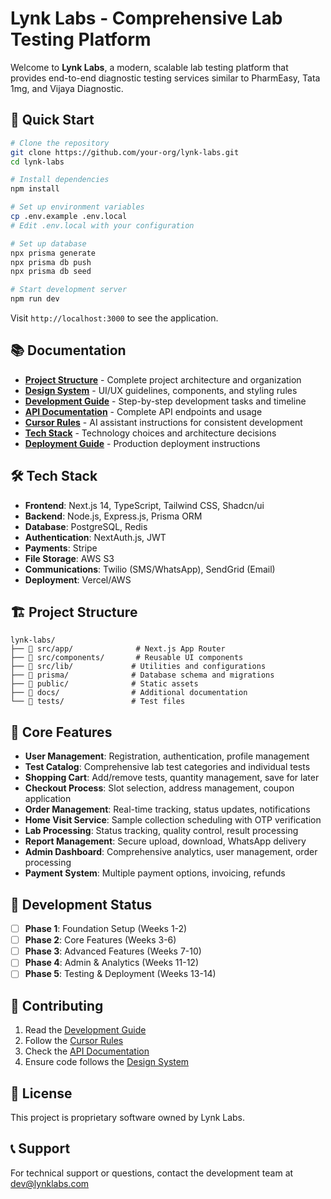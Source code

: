 # Lynk Labs - Comprehensive Lab Testing Platform

Welcome to **Lynk Labs**, a modern, scalable lab testing platform that provides end-to-end diagnostic testing services similar to PharmEasy, Tata 1mg, and Vijaya Diagnostic.

## 🚀 Quick Start

```bash
# Clone the repository
git clone https://github.com/your-org/lynk-labs.git
cd lynk-labs

# Install dependencies
npm install

# Set up environment variables
cp .env.example .env.local
# Edit .env.local with your configuration

# Set up database
npx prisma generate
npx prisma db push
npx prisma db seed

# Start development server
npm run dev
```

Visit `http://localhost:3000` to see the application.

## 📚 Documentation

- **[Project Structure](./PROJECT_STRUCTURE.md)** - Complete project architecture and organization
- **[Design System](./DESIGN_SYSTEM.md)** - UI/UX guidelines, components, and styling rules
- **[Development Guide](./DEVELOPMENT_GUIDE.md)** - Step-by-step development tasks and timeline
- **[API Documentation](./API_DOCUMENTATION.md)** - Complete API endpoints and usage
- **[Cursor Rules](./.cursorrules)** - AI assistant instructions for consistent development
- **[Tech Stack](./TECH_STACK.md)** - Technology choices and architecture decisions
- **[Deployment Guide](./DEPLOYMENT.md)** - Production deployment instructions

## 🛠 Tech Stack

- **Frontend**: Next.js 14, TypeScript, Tailwind CSS, Shadcn/ui
- **Backend**: Node.js, Express.js, Prisma ORM
- **Database**: PostgreSQL, Redis
- **Authentication**: NextAuth.js, JWT
- **Payments**: Stripe
- **File Storage**: AWS S3
- **Communications**: Twilio (SMS/WhatsApp), SendGrid (Email)
- **Deployment**: Vercel/AWS

## 🏗 Project Structure

```
lynk-labs/
├── 📁 src/app/              # Next.js App Router
├── 📁 src/components/       # Reusable UI components
├── 📁 src/lib/             # Utilities and configurations
├── 📁 prisma/              # Database schema and migrations
├── 📁 public/              # Static assets
├── 📁 docs/                # Additional documentation
└── 📁 tests/               # Test files
```

## 🎯 Core Features

- **User Management**: Registration, authentication, profile management
- **Test Catalog**: Comprehensive lab test categories and individual tests
- **Shopping Cart**: Add/remove tests, quantity management, save for later
- **Checkout Process**: Slot selection, address management, coupon application
- **Order Management**: Real-time tracking, status updates, notifications
- **Home Visit Service**: Sample collection scheduling with OTP verification
- **Lab Processing**: Status tracking, quality control, result processing
- **Report Management**: Secure upload, download, WhatsApp delivery
- **Admin Dashboard**: Comprehensive analytics, user management, order processing
- **Payment System**: Multiple payment options, invoicing, refunds

## 🚦 Development Status

- [ ] **Phase 1**: Foundation Setup (Weeks 1-2)
- [ ] **Phase 2**: Core Features (Weeks 3-6)
- [ ] **Phase 3**: Advanced Features (Weeks 7-10)
- [ ] **Phase 4**: Admin & Analytics (Weeks 11-12)
- [ ] **Phase 5**: Testing & Deployment (Weeks 13-14)

## 🤝 Contributing

1. Read the [Development Guide](./DEVELOPMENT_GUIDE.md)
2. Follow the [Cursor Rules](./.cursorrules)
3. Check the [API Documentation](./API_DOCUMENTATION.md)
4. Ensure code follows the [Design System](./DESIGN_SYSTEM.md)

## 📝 License

This project is proprietary software owned by Lynk Labs.

## 📞 Support

For technical support or questions, contact the development team at dev@lynklabs.com 